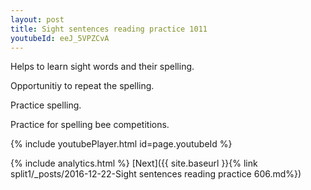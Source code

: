 ```yaml
---
layout: post
title: Sight sentences reading practice 1011
youtubeId: eeJ_5VPZCvA
---
```

 
 
Helps to learn sight words and their spelling.

Opportunitiy to repeat the spelling. 

Practice spelling. 
 
Practice for spelling bee competitions. 
 
{% include youtubePlayer.html id=page.youtubeId %}
 
 
{% include analytics.html %} 
[Next]({{ site.baseurl }}{% link  split1/_posts/2016-12-22-Sight sentences reading practice 606.md%})
 
